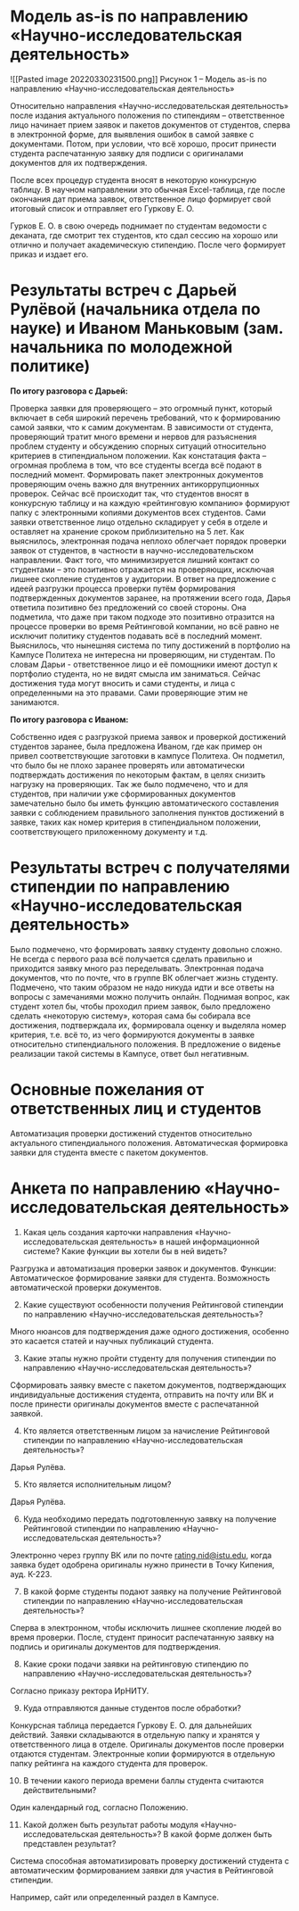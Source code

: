             

# Модель as-is по направлению «Научно-исследовательская деятельность»
![[Pasted image 20220330231500.png]]
Рисунок 1 – Модель as-is по направлению «Научно-исследовательская деятельность»

Относительно направления «Научно-исследовательская деятельность» после издания актуального положения по стипендиям – ответственное лицо начинает прием заявок и пакетов документов от студентов, сперва в электронной форме, для выявления ошибок в самой заявке с документами. Потом, при условии, что всё хорошо, просит принести студента распечатанную заявку для подписи с оригиналами документов для их подтверждения.

После всех процедур студента вносят в некоторую конкурсную таблицу. В научном направлении это обычная Excel-таблица, где после окончания дат приема заявок, ответственное лицо формирует свой итоговый список и отправляет его Гуркову Е. О.

Гурков Е. О. в свою очередь поднимает по студентам ведомости с деканата, где смотрит тех студентов, кто сдал сессию на хорошо или отлично и получает академическую стипендию. После чего формирует приказ и издает его.

# Результаты встреч с Дарьей Рулёвой (начальника отдела по науке) и Иваном Маньковым (зам. начальника по молодежной политике)

**По итогу разговора с Дарьей:**

Проверка заявки для проверяющего – это огромный пункт, который включает в себя широкий перечень требований, что к формированию самой заявки, что к самим документам. В зависимости от студента, проверяющий тратит много времени и нервов для разъяснения проблем студенту и обсуждению спорных ситуаций относительно критериев в стипендиальном положении.
Как констатация факта – огромная проблема в том, что все студенты всегда всё подают в последний момент.
Формировать пакет электронных документов проверяющим очень важно для внутренних антикоррупционных проверок. Сейчас всё происходит так, что студентов вносят в конкурсную таблицу и на каждую «рейтинговую компанию» формируют папку с электронными копиями документов всех студентов.
Сами заявки ответственное лицо отдельно складирует у себя в отделе и оставляет на хранение сроком приблизительно на 5 лет.
Как выяснилось, электронная подача неплохо облегчает порядок проверки заявок от студентов, в частности в научно-исследовательском направлении. Факт того, что минимизируется лишний контакт со студентами – это позитивно отражается на проверяющих, исключая лишнее скопление студентов у аудитории.
В ответ на предложение с идеей разгрузки процесса проверки путём формирования подтвержденных документов заранее, на протяжении всего года, Дарья ответила позитивно без предложений со своей стороны. Она подметила, что даже при таком подходе это позитивно отразится на процессе проверки во время Рейтинговой компании, но всё равно не исключит политику студентов подавать всё в последний момент.
Выяснилось, что нынешняя система по типу достижений в портфолио на Кампусе Политеха не интересна ни проверяющим, ни студентам.
По словам Дарьи - ответственное лицо и её помощники имеют доступ к портфолио студента, но не видят смысла им заниматься. Сейчас достижения туда могут вносить и сами студенты, и лица с определенными на это правами. Сами проверяющие этим не занимаются.

**По итогу разговора с Иваном:**

Собственно идея с разгрузкой приема заявок и проверкой достижений студентов заранее, была предложена Иваном, где как пример он привел соответствующие заготовки в кампусе Политеха.
Он подметил, что было бы не плохо заранее проверять или автоматически подтверждать достижения по некоторым фактам, в целях снизить нагрузку на проверяющих.
Так же было подмечено, что и для студентов, при наличии уже сформированных документов замечательно было бы иметь функцию автоматического составления заявки с соблюдением правильного заполнения пунктов достижений в заявке, таких как номер критерия в стипендиальном положении, соответствующего приложенному документу и т.д.

 # Результаты встреч с получателями стипендии по направлению «Научно-исследовательская деятельность»

Было подмечено, что формировать заявку студенту довольно сложно. Не всегда с первого раза всё получается сделать правильно и приходится заявку много раз переделывать.
Электронная подача документов, что по почте, что в группе ВК облегчает жизнь студенту. Подмечено, что таким образом не надо никуда идти и все ответы на вопросы с замечаниями можно получить онлайн.
Поднимая вопрос, как студент хотел бы, чтобы проходил прием заявок, было предложено сделать «некоторую систему», которая сама бы собирала все достижения, подтверждала их, формировала оценку и выделяла номер критерия, т.е. всё то, из чего формируются документы в заявке относительно стипендиального положения.
В предложение о виденье реализации такой системы в Кампусе, ответ был негативным.

# Основные пожелания от ответственных лиц и студентов
Автоматизация проверки достижений студентов относительно актуального стипендиального положения.
Автоматическая формировка заявки для студента вместе с пакетом документов.

# Анкета по направлению «Научно-исследовательская деятельность»
1. Какая цель создания карточки направления «Научно-исследовательская деятельность» в нашей информационной системе? Какие функции вы хотели бы в ней видеть?

Разгрузка и автоматизация проверки заявок и документов.
Функции: Автоматическое формирование заявки для студента. Возможность автоматической проверки документов.

2. Какие существуют особенности получения Рейтинговой стипендии по направлению «Научно-исследовательская деятельность»?

Много нюансов для подтверждения даже одного достижения, особенно это касается статей и научных публикаций студента.

3. Какие этапы нужно пройти студенту для получения стипендии по направлению «Научно-исследовательская деятельность»?

Сформировать заявку вместе с пакетом документов, подтверждающих индивидуальные достижения студента, отправить на почту или ВК и после принести оригиналы документов вместе с распечатанной заявкой.

4. Кто является ответственным лицом за начисление Рейтинговой стипендии по направлению «Научно-исследовательская деятельность»?

Дарья Рулёва.

5. Кто является исполнительным лицом?

Дарья Рулёва.

6. Куда необходимо передать подготовленную заявку на получение Рейтинговой стипендии по направлению «Научно-исследовательская деятельность»?

Электронно через группу ВК или по почте [rating.nid@istu.edu](mailto:rating.nid@istu.edu), когда заявка будет одобрена оригиналы нужно принести в Точку Кипения, ауд. К-223.

7. В какой форме студенты подают заявку на получение Рейтинговой стипендии по направлению «Научно-исследовательская деятельность»?

Сперва в электронном, чтобы исключить лишнее скопление людей во время проверки. После, студент приносит распечатанную заявку на подпись и оригиналы документов для подтверждения.

8. Какие сроки подачи заявки на рейтинговую стипендию по направлению «Научно-исследовательская деятельность»?

Согласно приказу ректора ИрНИТУ.

9. Куда отправляются данные студентов после обработки?

Конкурсная таблица передается Гуркову Е. О. для дальнейших действий. Заявки складываются в отдельную папку и хранятся у ответственного лица в отделе. Оригиналы документов после проверки отдаются студентам. Электронные копии формируются в отдельную папку рейтинга на каждого студента для проверок.

10. В течении какого периода времени баллы студента считаются действительными?

Один календарный год, согласно Положению.

11. Какой должен быть результат работы модуля «Научно-исследовательская деятельность»? В какой форме должен быть представлен результат?

Система способная автоматизировать проверку достижений студента с автоматическим формированием заявки для участия в Рейтинговой стипендии.

Например, сайт или определенный раздел в Кампусе.